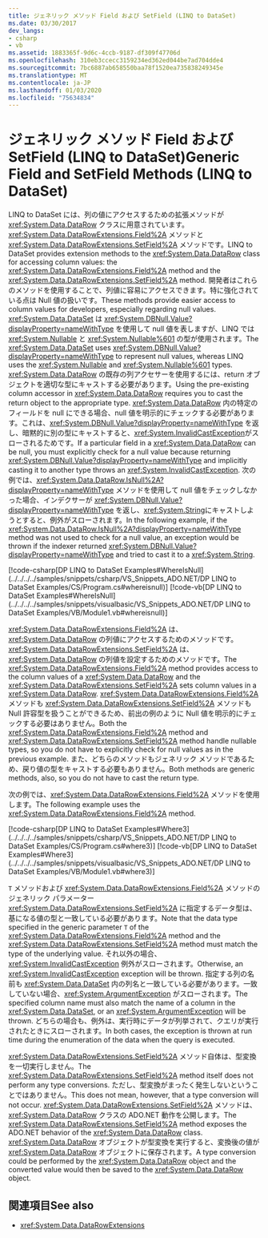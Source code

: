 ```yaml
---
title: ジェネリック メソッド Field および SetField (LINQ to DataSet)
ms.date: 03/30/2017
dev_langs:
- csharp
- vb
ms.assetid: 1883365f-9d6c-4ccb-9187-df309f47706d
ms.openlocfilehash: 310eb3ccecc3159234ed362ed044be7ad704dde4
ms.sourcegitcommit: 7bc6887ab658550baa78f1520ea735838249345e
ms.translationtype: MT
ms.contentlocale: ja-JP
ms.lasthandoff: 01/03/2020
ms.locfileid: "75634834"
---
```

# <a name="generic-field-and-setfield-methods-linq-to-dataset"></a><span data-ttu-id="cc4eb-102">ジェネリック メソッド Field および SetField (LINQ to DataSet)</span><span class="sxs-lookup"><span data-stu-id="cc4eb-102">Generic Field and SetField Methods (LINQ to DataSet)</span></span>
<span data-ttu-id="cc4eb-103">LINQ to DataSet には、列の値にアクセスするための拡張メソッドが <xref:System.Data.DataRow> クラスに用意されています。 <xref:System.Data.DataRowExtensions.Field%2A> メソッドと <xref:System.Data.DataRowExtensions.SetField%2A> メソッドです。</span><span class="sxs-lookup"><span data-stu-id="cc4eb-103">LINQ to DataSet provides extension methods to the <xref:System.Data.DataRow> class for accessing column values: the <xref:System.Data.DataRowExtensions.Field%2A> method and the <xref:System.Data.DataRowExtensions.SetField%2A> method.</span></span> <span data-ttu-id="cc4eb-104">開発者はこれらのメソッドを使用することで、列値に容易にアクセスできます。特に強化されている点は Null 値の扱いです。</span><span class="sxs-lookup"><span data-stu-id="cc4eb-104">These methods provide easier access to column values for developers, especially regarding null values.</span></span> <span data-ttu-id="cc4eb-105"><xref:System.Data.DataSet> は <xref:System.DBNull.Value?displayProperty=nameWithType> を使用して null 値を表しますが、LINQ では <xref:System.Nullable> と <xref:System.Nullable%601> の型が使用されます。</span><span class="sxs-lookup"><span data-stu-id="cc4eb-105">The <xref:System.Data.DataSet> uses <xref:System.DBNull.Value?displayProperty=nameWithType> to represent null values, whereas LINQ uses the <xref:System.Nullable> and <xref:System.Nullable%601> types.</span></span> <span data-ttu-id="cc4eb-106"><xref:System.Data.DataRow> の既存の列アクセサーを使用するには、return オブジェクトを適切な型にキャストする必要があります。</span><span class="sxs-lookup"><span data-stu-id="cc4eb-106">Using the pre-existing column accessor in <xref:System.Data.DataRow> requires you to cast the return object to the appropriate type.</span></span> <span data-ttu-id="cc4eb-107"><xref:System.Data.DataRow> 内の特定のフィールドを null にできる場合、null 値を明示的にチェックする必要があります。これは、<xref:System.DBNull.Value?displayProperty=nameWithType> を返し、暗黙的に別の型にキャストすると、<xref:System.InvalidCastException>がスローされるためです。</span><span class="sxs-lookup"><span data-stu-id="cc4eb-107">If a particular field in a <xref:System.Data.DataRow> can be null, you must explicitly check for a null value because returning <xref:System.DBNull.Value?displayProperty=nameWithType> and implicitly casting it to another type throws an <xref:System.InvalidCastException>.</span></span> <span data-ttu-id="cc4eb-108">次の例では、<xref:System.Data.DataRow.IsNull%2A?displayProperty=nameWithType> メソッドを使用して null 値をチェックしなかった場合、インデクサーが <xref:System.DBNull.Value?displayProperty=nameWithType> を返し、<xref:System.String>にキャストしようとすると、例外がスローされます。</span><span class="sxs-lookup"><span data-stu-id="cc4eb-108">In the following example, if the <xref:System.Data.DataRow.IsNull%2A?displayProperty=nameWithType> method was not used to check for a null value, an exception would be thrown if the indexer returned <xref:System.DBNull.Value?displayProperty=nameWithType> and tried to cast it to a <xref:System.String>.</span></span>  
  
 [!code-csharp[DP LINQ to DataSet Examples#WhereIsNull](../../../../samples/snippets/csharp/VS_Snippets_ADO.NET/DP LINQ to DataSet Examples/CS/Program.cs#whereisnull)]
 [!code-vb[DP LINQ to DataSet Examples#WhereIsNull](../../../../samples/snippets/visualbasic/VS_Snippets_ADO.NET/DP LINQ to DataSet Examples/VB/Module1.vb#whereisnull)]  
  
 <span data-ttu-id="cc4eb-109"><xref:System.Data.DataRowExtensions.Field%2A> は、<xref:System.Data.DataRow> の列値にアクセスするためのメソッドです。<xref:System.Data.DataRowExtensions.SetField%2A> は、<xref:System.Data.DataRow> の列値を設定するためのメソッドです。</span><span class="sxs-lookup"><span data-stu-id="cc4eb-109">The <xref:System.Data.DataRowExtensions.Field%2A> method provides access to the column values of a <xref:System.Data.DataRow> and the <xref:System.Data.DataRowExtensions.SetField%2A> sets column values in a <xref:System.Data.DataRow>.</span></span> <span data-ttu-id="cc4eb-110"><xref:System.Data.DataRowExtensions.Field%2A> メソッドも <xref:System.Data.DataRowExtensions.SetField%2A> メソッドも Null 許容型を扱うことができるため、前出の例のように Null 値を明示的にチェックする必要はありません。</span><span class="sxs-lookup"><span data-stu-id="cc4eb-110">Both the <xref:System.Data.DataRowExtensions.Field%2A> method and <xref:System.Data.DataRowExtensions.SetField%2A> method handle nullable types, so you do not have to explicitly check for null values as in the previous example.</span></span> <span data-ttu-id="cc4eb-111">また、どちらのメソッドもジェネリック メソッドであるため、戻り値の型をキャストする必要もありません。</span><span class="sxs-lookup"><span data-stu-id="cc4eb-111">Both methods are generic methods, also, so you do not have to cast the return type.</span></span>  
  
 <span data-ttu-id="cc4eb-112">次の例では、<xref:System.Data.DataRowExtensions.Field%2A> メソッドを使用します。</span><span class="sxs-lookup"><span data-stu-id="cc4eb-112">The following example uses the <xref:System.Data.DataRowExtensions.Field%2A> method.</span></span>  
  
 [!code-csharp[DP LINQ to DataSet Examples#Where3](../../../../samples/snippets/csharp/VS_Snippets_ADO.NET/DP LINQ to DataSet Examples/CS/Program.cs#where3)]
 [!code-vb[DP LINQ to DataSet Examples#Where3](../../../../samples/snippets/visualbasic/VS_Snippets_ADO.NET/DP LINQ to DataSet Examples/VB/Module1.vb#where3)]  
  
 <span data-ttu-id="cc4eb-113">`T` メソッドおよび <xref:System.Data.DataRowExtensions.Field%2A> メソッドのジェネリック パラメーター <xref:System.Data.DataRowExtensions.SetField%2A> に指定するデータ型は、基になる値の型と一致している必要があります。</span><span class="sxs-lookup"><span data-stu-id="cc4eb-113">Note that the data type specified in the generic parameter `T` of the <xref:System.Data.DataRowExtensions.Field%2A> method and the <xref:System.Data.DataRowExtensions.SetField%2A> method must match the type of the underlying value.</span></span> <span data-ttu-id="cc4eb-114">それ以外の場合、<xref:System.InvalidCastException> 例外がスローされます。</span><span class="sxs-lookup"><span data-stu-id="cc4eb-114">Otherwise, an <xref:System.InvalidCastException> exception will be thrown.</span></span> <span data-ttu-id="cc4eb-115">指定する列の名前も <xref:System.Data.DataSet> 内の列名と一致している必要があります。一致していない場合、<xref:System.ArgumentException> がスローされます。</span><span class="sxs-lookup"><span data-stu-id="cc4eb-115">The specified column name must also match the name of a column in the <xref:System.Data.DataSet>, or an <xref:System.ArgumentException> will be thrown.</span></span> <span data-ttu-id="cc4eb-116">どちらの場合も、例外は、実行時にデータが列挙されて、クエリが実行されたときにスローされます。</span><span class="sxs-lookup"><span data-stu-id="cc4eb-116">In both cases, the exception is thrown at run time during the enumeration of the data when the query is executed.</span></span>  
  
 <span data-ttu-id="cc4eb-117"><xref:System.Data.DataRowExtensions.SetField%2A> メソッド自体は、型変換を一切実行しません。</span><span class="sxs-lookup"><span data-stu-id="cc4eb-117">The <xref:System.Data.DataRowExtensions.SetField%2A> method itself does not perform any type conversions.</span></span> <span data-ttu-id="cc4eb-118">ただし、型変換がまったく発生しないということではありません。</span><span class="sxs-lookup"><span data-stu-id="cc4eb-118">This does not mean, however, that a type conversion will not occur.</span></span> <span data-ttu-id="cc4eb-119"><xref:System.Data.DataRowExtensions.SetField%2A> メソッドは、<xref:System.Data.DataRow> クラスの ADO.NET 動作を公開します。</span><span class="sxs-lookup"><span data-stu-id="cc4eb-119">The <xref:System.Data.DataRowExtensions.SetField%2A> method exposes the ADO.NET behavior of the <xref:System.Data.DataRow> class.</span></span> <span data-ttu-id="cc4eb-120"><xref:System.Data.DataRow> オブジェクトが型変換を実行すると、変換後の値が <xref:System.Data.DataRow> オブジェクトに保存されます。</span><span class="sxs-lookup"><span data-stu-id="cc4eb-120">A type conversion could be performed by the <xref:System.Data.DataRow> object and the converted value would then be saved to the <xref:System.Data.DataRow> object.</span></span>  
  
## <a name="see-also"></a><span data-ttu-id="cc4eb-121">関連項目</span><span class="sxs-lookup"><span data-stu-id="cc4eb-121">See also</span></span>

- <xref:System.Data.DataRowExtensions>
